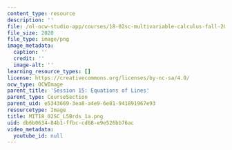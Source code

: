 ```yaml
---
content_type: resource
description: ''
file: /ol-ocw-studio-app/courses/18-02sc-multivariable-calculus-fall-2010/db6b063484b1ffbccd68e9e526bb76ac_MIT18_02SC_L5Brds_1a.png
file_size: 2020
file_type: image/png
image_metadata:
  caption: ''
  credit: ''
  image-alt: ''
learning_resource_types: []
license: https://creativecommons.org/licenses/by-nc-sa/4.0/
ocw_type: OCWImage
parent_title: 'Session 15: Equations of Lines'
parent_type: CourseSection
parent_uid: e5343669-3ea8-a4e9-6e81-941891967e93
resourcetype: Image
title: MIT18_02SC_L5Brds_1a.png
uid: db6b0634-84b1-ffbc-cd68-e9e526bb76ac
video_metadata:
  youtube_id: null
---
```

